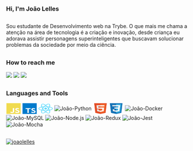 ### Hi, I'm João Lelles
##

 Sou estudante de Desenvolvimento web na Trybe. O que mais me chama a atenção na área de tecnologia é a criação e inovação, desde criança eu adorava assistir personagens superinteligentes que buscavam solucionar problemas da sociedade por meio da ciência.

##
<h3>How to reach me</h3>
<div>
   <a href="https://www.instagram.com/devjoaolelles" target="_blank"><img src="https://img.shields.io/badge/-Instagram-%23E4405F?style=for-the-badge&logo=instagram&logoColor=white" target="_blank"></a>
   <a href="https://www.linkedin.com/in/joaolelles" target="_blank"><img src="https://img.shields.io/badge/-LinkedIn-%230077B5?style=for-the-badge&logo=linkedin&logoColor=white" target="_blank"></a> 
   <a href = "mailto:joaolellesdev@gmail.com"><img src="https://img.shields.io/badge/-Gmail-%23333?style=for-the-badge&logo=gmail&logoColor=white" target="_blank"></a>
</div>

##

<h3>Languages and Tools</h3>
<div style="display: inline_block">
  <img align="center" alt="João-Js" height="30" width="40" src="https://raw.githubusercontent.com/devicons/devicon/master/icons/javascript/javascript-plain.svg">
   <img align="center" alt="João-Ts" height="30" width="40" src="https://raw.githubusercontent.com/devicons/devicon/master/icons/typescript/typescript-plain.svg">
  <img align="center" alt="João-React" height="30" width="40" src="https://raw.githubusercontent.com/devicons/devicon/master/icons/react/react-original.svg">
  <img align="center" alt="João-Python" height="30" width="40" src="https://cdn.jsdelivr.net/gh/devicons/devicon/icons/python/python-original.svg" />
  <img align="center" alt="João-HTML" height="30" width="40" src="https://raw.githubusercontent.com/devicons/devicon/master/icons/html5/html5-original.svg">
  <img align="center" alt="João-CSS" height="30" width="40" src="https://raw.githubusercontent.com/devicons/devicon/master/icons/css3/css3-original.svg">
  <img align="center" alt="João-Docker" height="30" width="40" src="https://cdn.jsdelivr.net/gh/devicons/devicon/icons/docker/docker-plain-wordmark.svg"> 
  <img align="center" alt="João-MySQL" height="30" width="40" src="https://cdn.jsdelivr.net/gh/devicons/devicon/icons/mysql/mysql-original-wordmark.svg" />
  <img align="center" alt="João-Node.js" height="30" width="40" src="https://cdn.jsdelivr.net/gh/devicons/devicon/icons/nodejs/nodejs-original.svg" />
  <img align="center" alt="João-Redux" height="30" width="40" src="https://cdn.jsdelivr.net/gh/devicons/devicon/icons/redux/redux-original.svg" />
  <img align="center" alt="João-Jest" height="30" width="40" src="https://cdn.jsdelivr.net/gh/devicons/devicon/icons/jest/jest-plain.svg" />
  <img align="center" alt="João-Mocha" height="30" width="40" src="https://cdn.jsdelivr.net/gh/devicons/devicon/icons/mocha/mocha-plain.svg" />
</div>

##

<div>
  <a href="https://github.com/joaolelles">
  <img height="180em" src="https://github-readme-stats.vercel.app/api?username=joaolelles&show_icons=true&locale=en&theme=tokyonight" alt="joaolelles" />
<div/>

